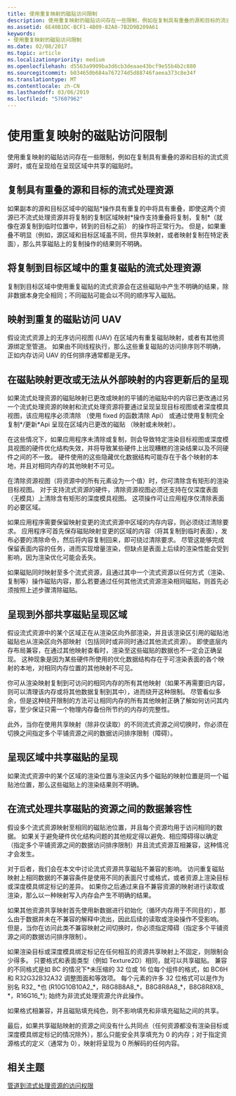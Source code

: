 ```yaml
---
title: 使用重复映射的磁贴访问限制
description: 使用重复映射的磁贴访问存在一些限制，例如在复制具有重叠的源和目标的流式资源时，或在呈现给在呈现区域中共享的磁贴时。
ms.assetid: 6E40B1DC-BCF1-4B09-82A8-7B2D9B209A61
keywords:
- 使用重复映射的磁贴访问限制
ms.date: 02/08/2017
ms.topic: article
ms.localizationpriority: medium
ms.openlocfilehash: d5563a9909ba3d6cb3deaae43bcf9e55b4b2c880
ms.sourcegitcommit: b034650b684a767274d5d88746faeea373c8e34f
ms.translationtype: MT
ms.contentlocale: zh-CN
ms.lasthandoff: 03/06/2019
ms.locfileid: "57607962"
---
```

# <a name="tile-access-limitations-with-duplicate-mappings"></a>使用重复映射的磁贴访问限制


使用重复映射的磁贴访问存在一些限制，例如在复制具有重叠的源和目标的流式资源时，或在呈现给在呈现区域中共享的磁贴时。

## <a name="span-idcopyingstreamingresourceswithoverlappingsourceanddestinationspanspan-idcopyingstreamingresourceswithoverlappingsourceanddestinationspanspan-idcopyingstreamingresourceswithoverlappingsourceanddestinationspancopying-streaming-resources-with-overlapping-source-and-destination"></a><span id="Copying_streaming_resources_with_overlapping_source_and_destination"></span><span id="copying_streaming_resources_with_overlapping_source_and_destination"></span><span id="COPYING_STREAMING_RESOURCES_WITH_OVERLAPPING_SOURCE_AND_DESTINATION"></span>复制具有重叠的源和目标的流式处理资源


如果副本的源和目标区域中的磁贴\*操作具有重复的中将具有重叠，即使这两个资源已不流式处理资源并将复制的复制区域映射\*操作支持重叠将复制，复制\*（就像在源复制到临时位置中，转到的目标之前） 的操作将正常行为。 但是，如果重叠不明显（例如，源区域和目标区域虽不同，但共享映射，或者映射复制在特定表面），那么共享磁贴上的复制操作的结果则不明确。

## <a name="span-idcopyingtostreamingresourcewithduplicatedtilesindestinationareaspanspan-idcopyingtostreamingresourcewithduplicatedtilesindestinationareaspanspan-idcopyingtostreamingresourcewithduplicatedtilesindestinationareaspancopying-to-streaming-resource-with-duplicated-tiles-in-destination-area"></a><span id="Copying_to_streaming_resource_with_duplicated_tiles_in_destination_area"></span><span id="copying_to_streaming_resource_with_duplicated_tiles_in_destination_area"></span><span id="COPYING_TO_STREAMING_RESOURCE_WITH_DUPLICATED_TILES_IN_DESTINATION_AREA"></span>将复制到目标区域中的重复磁贴的流式处理资源


复制到目标区域中使用重复磁贴的流式资源会在这些磁贴中产生不明确的结果，除非数据本身完全相同；不同磁贴可能会以不同的顺序写入磁贴。

## <a name="span-iduavaccessestoduplicatetilesmappingsspanspan-iduavaccessestoduplicatetilesmappingsspanspan-iduavaccessestoduplicatetilesmappingsspanuav-accesses-to-duplicate-tiles-mappings"></a><span id="UAV_accesses_to_duplicate_tiles_mappings"></span><span id="uav_accesses_to_duplicate_tiles_mappings"></span><span id="UAV_ACCESSES_TO_DUPLICATE_TILES_MAPPINGS"></span>映射到重复的磁贴访问 UAV


假设流式资源上的无序访问视图 (UAV) 在区域内有重复磁贴映射，或者有其他资源绑定至管道。 如果由不同线程执行，那么这些重复磁贴的访问排序则不明确，正如内存访问 UAV 的任何排序通常都是无序。

## <a name="span-idrenderingaftertilemappingchangesorcontentupdatesfromoutsidemappingsspanspan-idrenderingaftertilemappingchangesorcontentupdatesfromoutsidemappingsspanspan-idrenderingaftertilemappingchangesorcontentupdatesfromoutsidemappingsspanrendering-after-tile-mapping-changes-or-content-updates-from-outside-mappings"></a><span id="Rendering_after_tile_mapping_changes_or_content_updates_from_outside_mappings"></span><span id="rendering_after_tile_mapping_changes_or_content_updates_from_outside_mappings"></span><span id="RENDERING_AFTER_TILE_MAPPING_CHANGES_OR_CONTENT_UPDATES_FROM_OUTSIDE_MAPPINGS"></span>在磁贴映射更改或无法从外部映射的内容更新后的呈现


如果流式处理资源的磁贴映射已更改或映射的平铺的池磁贴中的内容已更改通过另一个流式处理资源的映射和流式处理资源将要通过呈现呈现目标视图或者深度模具视图，该应用程序必须清除 （使用 fixed 的函数清除 Api） 或通过使用复制完全复制\*/更新\*Api 呈现在区域内已更改的磁贴 （映射或未映射）。

在这些情况下，如果应用程序未清除或复制，则会导致特定渲染目标视图或深度模具视图的硬件优化结构失效，并将导致某些硬件上出现糟糕的渲染结果以及不同硬件之间的不一致。 硬件使用的这些隐藏优化数据结构可能存在于各个映射的本地，并且对相同内存的其他映射不可见。

在清除资源视图（将资源中的所有元素设为一个值）时，你可清除含有矩形的渲染目标视图。 对于支持流式资源的硬件，清除资源视图必须还支持在仅深度表面（无模具）上清除含有矩形的深度模具视图。 这项操作可让应用程序仅清除表面的必要区域。

如果应用程序需要保留映射变更的流式资源中区域的内存内容，则必须绕过清除要求。 应用程序可首先保存磁贴映射变更的区域的内容（将其复制到临时表面），发布必要的清除命令，然后将内容复制回来，即可绕过清除要求。 尽管这能够完成保留表面内容的任务，进而实现增量渲染，但缺点是表面上后续的渲染性能会受到影响，因为渲染优化可能会丢失。

如果磁贴同时映射至多个流式资源，且通过其中一个流式资源以任何方式（渲染、复制等）操作磁贴内容，那么若要通过任何其他流式资源渲染相同磁贴，则首先必须按照上述步骤清除磁贴。

## <a name="span-idrenderingtotilessharedoutsiderenderareaspanspan-idrenderingtotilessharedoutsiderenderareaspanspan-idrenderingtotilessharedoutsiderenderareaspanrendering-to-tiles-shared-outside-render-area"></a><span id="Rendering_to_tiles_shared_outside_render_area"></span><span id="rendering_to_tiles_shared_outside_render_area"></span><span id="RENDERING_TO_TILES_SHARED_OUTSIDE_RENDER_AREA"></span>呈现到外部共享磁贴呈现区域


假设流式资源中的某个区域正在从渲染区向外部渲染，并且该渲染区引用的磁贴池磁贴也从渲染区向外部映射（包括同时或非同时通过其他流式资源）。 即使底层内存布局兼容，在通过其他映射查看时，渲染至这些磁贴的数据也不一定会正确呈现。 这种现象是因为某些硬件所使用的优化数据结构存在于可渲染表面的各个映射的本地，对相同内存位置的其他映射不可见。

你可从渲染映射复制到可访问的相同内存的所有其他映射（如果不再需要旧内容，则可以清理该内存或将其他数据复制到其中），进而绕开这种限制。 尽管看似多余，但是这种绕开限制的方法可让相同内存的所有其他映射正确了解如何访问其内容，至少保证只需一个物理内存备份所节约的内存的完整性。

此外，当你在使用共享映射（除非仅读取）的不同流式资源之间切换时，你必须在切换之间指定多个平铺资源之间的数据访问排序限制（障碍）。

## <a name="span-idrenderingtotilessharedwithinrenderareaspanspan-idrenderingtotilessharedwithinrenderareaspanspan-idrenderingtotilessharedwithinrenderareaspanrendering-to-tiles-shared-within-render-area"></a><span id="Rendering_to_tiles_shared_within_render_area"></span><span id="rendering_to_tiles_shared_within_render_area"></span><span id="RENDERING_TO_TILES_SHARED_WITHIN_RENDER_AREA"></span>呈现区域中共享磁贴的呈现


如果流式资源中的某个区域的渲染位置与渲染区内多个磁贴的映射位置是同一个磁贴池位置，那么这些磁贴上的渲染结果则不明确。

## <a name="span-iddatacompatibilityacrossstreamingresourcessharingtilesspanspan-iddatacompatibilityacrossstreamingresourcessharingtilesspanspan-iddatacompatibilityacrossstreamingresourcessharingtilesspandata-compatibility-across-streaming-resources-sharing-tiles"></a><span id="Data_compatibility_across_streaming_resources_sharing_tiles"></span><span id="data_compatibility_across_streaming_resources_sharing_tiles"></span><span id="DATA_COMPATIBILITY_ACROSS_STREAMING_RESOURCES_SHARING_TILES"></span>在流式处理共享磁贴的资源之间的数据兼容性


假设多个流式资源映射至相同的磁贴池位置，并且每个资源均用于访问相同的数据。 如果关于避免硬件优化结构问题的其他规定得以避免、相应障碍得以确定（指定多个平铺资源之间的数据访问排序限制）并且流式资源互相兼容，这种情况才会发生。

对于后者，我们会在本文中讨论流式资源共享磁贴不兼容的影响。 访问重复磁贴映射上相同数据的不兼容条件是使用不同的表面尺寸或格式，或者资源上渲染目标或深度模具绑定标记的差异。 如果你之后通过来自不兼容资源的映射进行读取或渲染，那么以一种映射写入内存会产生不明确的结果。

如果其他资源共享映射首先使用新数据进行初始化（循环内存用于不同目的），那么由于数据并未在不兼容的解释中流出，因此后续的读取或渲染操作不受影响。 但是，当你在访问此类不兼容映射之间切换时，你必须指定障碍（指定多个平铺资源之间的数据访问排序限制）。

如果渲染目标或深度模具绑定标记在任何相互的资源共享映射上不固定，则限制会少得多。 只要格式和表面类型（例如 Texture2D）相同，就可以共享磁贴。 兼容的不同格式是如 BC 的情况下\*未压缩的 32 位或 16 位每个组件的格式，如 BC6H 和 R32G32B32A32 调整图面和等效项。 每个元素的许多 32 位格式可以是作为别名 R32\_ \*也 (R10G10B10A2\_\*，R8G8B8A8\_\*，B8G8R8A8\_\*，B8G8R8X8\_ \*，R16G16\_\*); 始终为非流式处理资源允许此操作。

如果格式相兼容，并且磁贴填充纯色，则不影响填充和非填充磁贴之间的共享。

最后，如果共享磁贴映射的资源之间没有什么共同点（任何资源都没有渲染目标或深度模具绑定标记的情况除外），那么只能安全共享填充为 0 的内存；对于指定资源格式的定义（通常为 0），映射将呈现为 0 所解码的任何内容。

## <a name="span-idrelated-topicsspanrelated-topics"></a><span id="related-topics"></span>相关主题


[管道到流式处理资源的访问权限](pipeline-access-to-streaming-resources.md)

 

 





